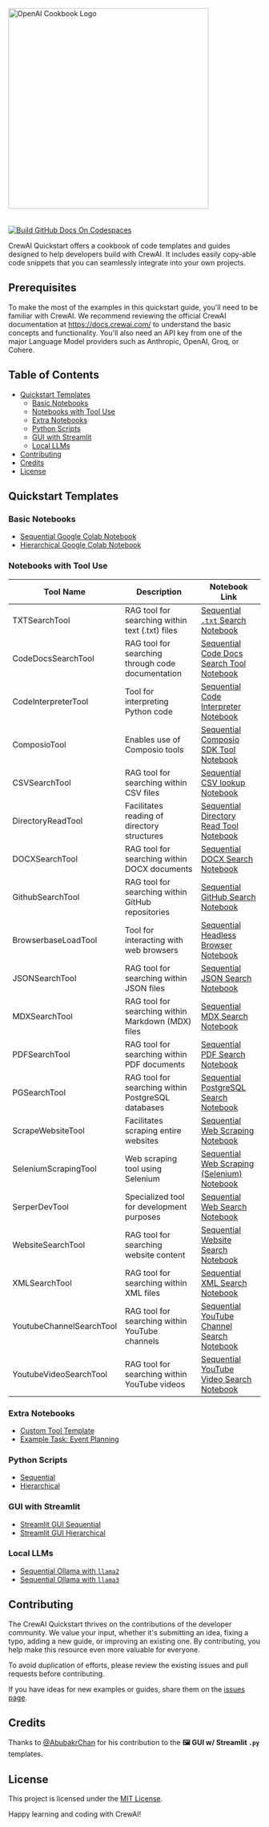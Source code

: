 <a href="https://x.com/alxfazio" target="_blank">
  <picture>
    <source media="(prefers-color-scheme: dark)" srcset="images/crewai-quick-start-cover.png">
    <img alt="OpenAI Cookbook Logo" src="images/crewai-quick-start-cover.png" width="400px" style="max-width: 100%; margin-bottom: 20px;">
  </picture>
</a>

[![Build GitHub Docs On Codespaces](https://github.com/codespaces/badge.svg)](https://github.com/codespaces/new/?repo=crewAI-quickstart)

CrewAI Quickstart offers a cookbook of code templates and guides designed to help developers build with CrewAI. It includes easily copy-able code snippets that you can seamlessly integrate into your own projects.


## Prerequisites

To make the most of the examples in this quickstart guide, you'll need to be familiar with CrewAI. We recommend reviewing the official CrewAI documentation at https://docs.crewai.com/ to understand the basic concepts and functionality. You'll also need an API key from one of the major Language Model providers such as Anthropic, OpenAI, Groq, or Cohere.


## Table of Contents

- [Quickstart Templates](#quickstart-templates)
  - [Basic Notebooks](#basic-notebooks)
  - [Notebooks with Tool Use](#notebooks-with-tool-use)
  - [Extra Notebooks](#extra-notebooks)
  - [Python Scripts](#python-scripts)
  - [GUI with Streamlit](#gui-with-streamlit)
  - [Local LLMs](#local-llms)
- [Contributing](#contributing)
- [Credits](#credits)
- [License](#license)

## Quickstart Templates

### Basic Notebooks

- [Sequential Google Colab Notebook](https://github.com/alexfazio/crewAI-quickstart/blob/main/crewai_sequential_quickstart.ipynb)
- [Hierarchical Google Colab Notebook](https://github.com/alexfazio/crewAI-quickstart/blob/main/crewai_hierarchical_quickstart.ipynb)

### Notebooks with Tool Use

| Tool Name | Description | Notebook Link |
|-----------|-------------|---------------|
| TXTSearchTool | RAG tool for searching within text (.txt) files | [Sequential `.txt` Search Notebook](https://github.com/alexfazio/crewAI-quickstart/blob/main/crewai_sequential_TXTSearchTool_quickstart.ipynb) |
| CodeDocsSearchTool | RAG tool for searching through code documentation | [Sequential Code Docs Search Tool Notebook](https://github.com/alexfazio/crewAI-quickstart/blob/main/crewai_sequential_CodeDocsSearchTool_quickstart.ipynb) |
| CodeInterpreterTool | Tool for interpreting Python code | [Sequential Code Interpreter Notebook](https://github.com/alexfazio/crewAI-quickstart/blob/main/crewai_sequential_CodeInterpreterTool_quickstart.ipynb) |
| ComposioTool | Enables use of Composio tools | [Sequential Composio SDK Tool Notebook](https://github.com/alexfazio/crewAI-quickstart/blob/main/crewai_sequential_composio_core_quickstart.ipynb) |
| CSVSearchTool | RAG tool for searching within CSV files | [Sequential CSV lookup Notebook](https://github.com/alexfazio/crewAI-quickstart/blob/main/crewai_sequential_CSVSearchTool_quickstart.ipynb) |
| DirectoryReadTool | Facilitates reading of directory structures | [Sequential Directory Read Tool Notebook](https://github.com/alexfazio/crewAI-quickstart/blob/main/crewai_sequential_DirectoryReadTool_quickstart.ipynb) |
| DOCXSearchTool | RAG tool for searching within DOCX documents | [Sequential DOCX Search Notebook](https://github.com/alexfazio/crewAI-quickstart/blob/main/crewai_sequential_DOCXSearchTool_quickstart.ipynb) |
| GithubSearchTool | RAG tool for searching within GitHub repositories | [Sequential GitHub Search Notebook](https://github.com/alexfazio/crewAI-quickstart/blob/main/crewai_sequential_GithubSearchTool_quickstart.ipynb) |
| BrowserbaseLoadTool | Tool for interacting with web browsers | [Sequential Headless Browser Notebook](https://github.com/alexfazio/crewAI-quickstart/blob/main/crewai_sequential_BrowserbaseLoadTool_quickstart.ipynb) |
| JSONSearchTool | RAG tool for searching within JSON files | [Sequential JSON Search Notebook](https://github.com/alexfazio/crewAI-quickstart/blob/main/crewai_sequential_JSONSearchTool_quickstart.ipynb) |
| MDXSearchTool | RAG tool for searching within Markdown (MDX) files | [Sequential MDX Search Notebook](https://github.com/alexfazio/crewAI-quickstart/blob/main/crewai_sequential_MDXSearchTool_quickstart.ipynb) |
| PDFSearchTool | RAG tool for searching within PDF documents | [Sequential PDF Search Notebook](https://github.com/alexfazio/crewAI-quickstart/blob/main/crewai_sequential_PDFSearchTool_quickstart.ipynb) |
| PGSearchTool | RAG tool for searching within PostgreSQL databases | [Sequential PostgreSQL Search Notebook](https://github.com/alexfazio/crewAI-quickstart/blob/main/crewai_sequential_PGSearchTool_quickstart.ipynb) |
| ScrapeWebsiteTool | Facilitates scraping entire websites | [Sequential Web Scraping Notebook](https://github.com/alexfazio/crewAI-quickstart/blob/main/crewai_sequential_ScrapeWebsiteTool_quickstart.ipynb) |
| SeleniumScrapingTool | Web scraping tool using Selenium | [Sequential Web Scraping (Selenium) Notebook](https://github.com/alexfazio/crewAI-quickstart/blob/main/crewai_sequential_SeleniumScrapingTool_quickstart.ipynb) |
| SerperDevTool | Specialized tool for development purposes | [Sequential Web Search Notebook](https://github.com/alexfazio/crewAI-quickstart/blob/main/crewai_sequential_SerperDevTool_quickstart.ipynb) |
| WebsiteSearchTool | RAG tool for searching website content | [Sequential Website Search Notebook](https://github.com/alexfazio/crewAI-quickstart/blob/main/crewai_sequential_WebsiteSearchTool_quickstart.ipynb) |
| XMLSearchTool | RAG tool for searching within XML files | [Sequential XML Search Notebook](https://github.com/alexfazio/crewAI-quickstart/blob/main/crewai_sequential_XMLSearchTool_quickstart.ipynb) |
| YoutubeChannelSearchTool | RAG tool for searching within YouTube channels | [Sequential YouTube Channel Search Notebook](https://github.com/alexfazio/crewAI-quickstart/blob/main/crewai_sequential_YoutubeChannelSearchTool_quickstart.ipynb) |
| YoutubeVideoSearchTool | RAG tool for searching within YouTube videos | [Sequential YouTube Video Search Notebook](https://github.com/alexfazio/crewAI-quickstart/blob/main/crewai_sequential_YoutubeVideoSearchTool_quickstart.ipynb) |

### Extra Notebooks

- [Custom Tool Template](https://github.com/alexfazio/crewAI-quickstart/blob/main/crewai_custom_tool_template_quickstart.ipynb)
- [Example Task: Event Planning](https://github.com/alexfazio/crewAI-quickstart/blob/main/crewai-example-task-event-planning-quickstart.ipynb)

### Python Scripts

- [Sequential](https://github.com/alexfazio/crewAI-quickstart/tree/main/crewai-sequential-quickstart)
- [Hierarchical](https://github.com/alexfazio/crewAI-quickstart/tree/main/crewai-hierarchical-quickstart)

### GUI with Streamlit

- [Streamlit GUI Sequential](https://github.com/alexfazio/crewAI-quickstart/tree/main/crewai-streamlit-sequential-quickstart)
- [Streamlit GUI Hierarchical](https://github.com/alexfazio/crewAI-quickstart/tree/main/crewai-hierarchical-quickstart)

### Local LLMs

- [Sequential Ollama with `llama2`](https://github.com/alexfazio/crewAI-quickstart/tree/main/crewai-sequential-ollama2-quickstart)
- [Sequential Ollama with `llama3`](https://github.com/alexfazio/crewAI-quickstart/tree/main/crewai-sequential-ollama3-quickstart)

## Contributing

The CrewAI Quickstart thrives on the contributions of the developer community. We value your input, whether it's submitting an idea, fixing a typo, adding a new guide, or improving an existing one. By contributing, you help make this resource even more valuable for everyone.

To avoid duplication of efforts, please review the existing issues and pull requests before contributing.

If you have ideas for new examples or guides, share them on the [issues page](https://github.com/alexfazio/crewAI-quickstart/issues).

## Credits

Thanks to [@AbubakrChan](https://github.com/AbubakrChan) for his contribution to the **🖼️ GUI w/ Streamlit `.py`** templates.

## License

This project is licensed under the [MIT License](LICENSE).

Happy learning and coding with CrewAI!
